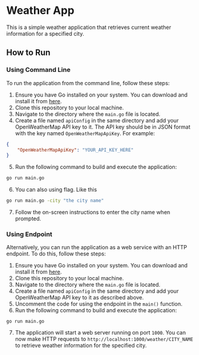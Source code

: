 # Weather App

This is a simple weather application that retrieves current weather information for a specified city.

## How to Run

### Using Command Line

To run the application from the command line, follow these steps:

1. Ensure you have Go installed on your system. You can download and install it from [here](https://golang.org/dl/).
2. Clone this repository to your local machine.
3. Navigate to the directory where the `main.go` file is located.
4. Create a file named `apiConfig` in the same directory and add your OpenWeatherMap API key to it. The API key should be in JSON format with the key named `OpenWeatherMapApiKey`. For example:

```json
{
    "OpenWeatherMapApiKey": "YOUR_API_KEY_HERE"
}
```

5. Run the following command to build and execute the application:

```sh
go run main.go
```
6. You can also using flag. Like this
```bash
go run main.go -city "the city name"
```

7. Follow the on-screen instructions to enter the city name when prompted.

### Using Endpoint

Alternatively, you can run the application as a web service with an HTTP endpoint. To do this, follow these steps:

1. Ensure you have Go installed on your system. You can download and install it from [here](https://golang.org/dl/).
2. Clone this repository to your local machine.
3. Navigate to the directory where the `main.go` file is located.
4. Create a file named `apiConfig` in the same directory and add your OpenWeatherMap API key to it as described above.
5. Uncomment the code for using the endpoint in the `main()` function.
6. Run the following command to build and execute the application:

```terminal
go run main.go
```

7. The application will start a web server running on port `1000`. You can now make HTTP requests to `http://localhost:1000/weather/CITY_NAME` to retrieve weather information for the specified city.
